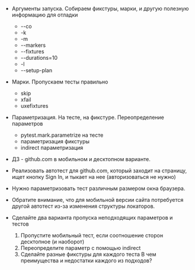 
- Аргументы запуска. Собираем фикстуры, марки, и другую полезную информацию для отладки
  - --co
  - -k 
  - -m
  - --markers
  - --fixtures
  - --durations=10
  - -l
  - --setup-plan

- Марки. Пропускаем тесты правильно
  - skip
  - xfail
  - uxefixtures

- Параметризация. На тесте, на фикстуре. Переопределение параметров
  - pytest.mark.parametrize на тесте
  - параметризация фикстуры
  - indirect параметризация

  
- ДЗ - github.com в мобильном и десктопном варианте. 
- Реализовать автотест для github.com, который заходит на страницу, ищет кнопку Sign In, и тыкает на нее (авторизоваться не нужно)
- Нужно параметризовать тест различным размером окна браузера.
- Обратите внимание, что для мобильной версии сайта потребуется другой автотест из-за изменения структуры локаторов.
- Сделайте два варианта пропуска неподходящих параметров и тестов
  1. Пропустите мобильный тест, если соотношение сторон десктопное (и наоборот)
  2. Переопределите параметр с помощью indirect
  3. Сделайте разные фикстуры для каждого теста
В чем преимущества и недостатки каждого из подходов?
